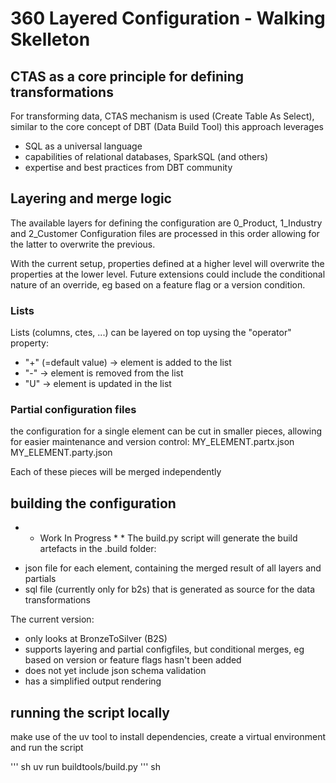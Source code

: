 # 360 Layered Configuration - Walking Skelleton

## CTAS as a core principle for defining transformations
For transforming data, CTAS mechanism is used (Create Table As Select), similar to the core concept of DBT (Data Build Tool)
this approach leverages
- SQL as a universal language
- capabilities of relational databases, SparkSQL (and others)
- expertise and best practices from DBT community

## Layering and merge logic
The available layers for defining the configuration are 0_Product, 1_Industry and 2_Customer
Configuration files are processed in this order allowing for the latter to overwrite the previous.

With the current setup, properties defined at a higher level will overwrite the properties at the lower level. Future extensions could include the conditional nature of an override, eg based on a feature flag or a version condition.

### Lists
Lists (columns, ctes, ...) can be layered on top uysing the "operator" property:
- "+" (=default value) -> element is added to the list
- "-" -> element is removed from the list
- "U" -> element is updated in the list

### Partial configuration files
the configuration for a single element can be cut in smaller pieces, allowing for easier maintenance and version control:
MY_ELEMENT.partx.json
MY_ELEMENT.party.json

Each of these pieces will be merged independently

## building the configuration
* * Work In Progress * *
The build.py script will generate the build artefacts in the .build folder:
- json file for each element, containing the merged result of all layers and partials
- sql file (currently only for b2s) that is generated as source for the data transformations

The current version:
- only looks at BronzeToSilver (B2S)
- supports layering and partial configfiles, but conditional merges, eg based on version or feature flags hasn't been added
- does not yet include json schema validation
- has a simplified output rendering

## running the script locally
make use of the uv tool to install dependencies, create a virtual environment and run the script

''' sh
uv run buildtools/build.py
''' sh